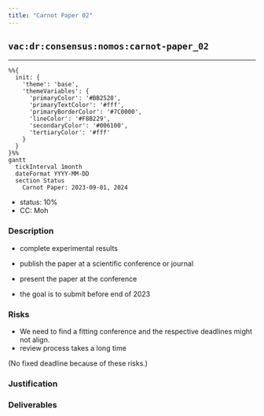 ```yaml
---
title: "Carnot Paper 02"
---
```

## `vac:dr:consensus:nomos:carnot-paper_02`
---

```mermaid
%%{ 
  init: { 
    'theme': 'base', 
    'themeVariables': { 
      'primaryColor': '#BB2528', 
      'primaryTextColor': '#fff', 
      'primaryBorderColor': '#7C0000', 
      'lineColor': '#F8B229', 
      'secondaryColor': '#006100', 
      'tertiaryColor': '#fff' 
    } 
  } 
}%%
gantt
  tickInterval 1month
  dateFormat YYYY-MM-DD 
  section Status
    Carnot Paper: 2023-09-01, 2024
```

- status: 10%
- CC: Moh

### Description

* complete experimental results
* publish the paper at a scientific conference or journal
* present the paper at the conference

* the goal is to submit before end of 2023

### Risks

* We need to find a fitting conference and the respective deadlines might not align.
* review process takes a long time

(No fixed deadline because of these risks.)

### Justification


### Deliverables




